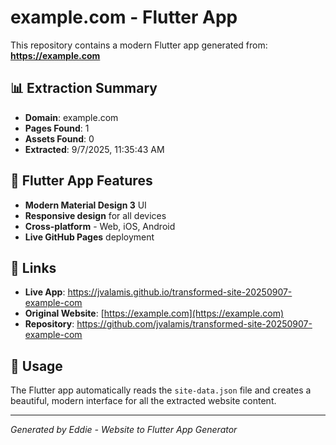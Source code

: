 # example.com - Flutter App

This repository contains a modern Flutter app generated from: **https://example.com**

## 📊 Extraction Summary
- **Domain**: example.com
- **Pages Found**: 1
- **Assets Found**: 0
- **Extracted**: 9/7/2025, 11:35:43 AM

## 🎨 Flutter App Features
- **Modern Material Design 3** UI
- **Responsive design** for all devices
- **Cross-platform** - Web, iOS, Android
- **Live GitHub Pages** deployment

## 🔗 Links
- **Live App**: https://jvalamis.github.io/transformed-site-20250907-example-com
- **Original Website**: [https://example.com](https://example.com)
- **Repository**: https://github.com/jvalamis/transformed-site-20250907-example-com

## 📱 Usage
The Flutter app automatically reads the `site-data.json` file and creates a beautiful, modern interface for all the extracted website content.

---
*Generated by Eddie - Website to Flutter App Generator*
